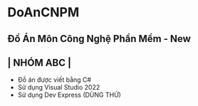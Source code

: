 # DoAnCNPM
Đồ Án Môn Công Nghệ Phần Mềm - New
---------------------------------
|            NHÓM ABC           |
---------------------------------

- Đồ án được viết bằng C#
- Sử dụng Visual Studio 2022
- Sử dụng Dev Express (DÙNG THỬ)


